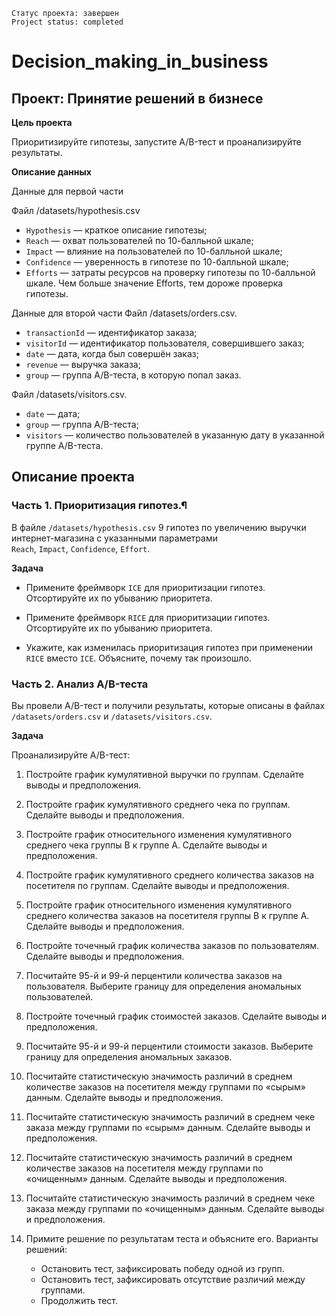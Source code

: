 `Статус проекта: завершен`   
`Project status: completed`

# Decision_making_in_business

## Проект: Принятие решений в бизнесе

**Цель проекта**  

Приоритизируйте гипотезы, запустите A/B-тест и проанализируйте результаты.

**Описание данных**

Данные для первой части

Файл /datasets/hypothesis.csv
* `Hypothesis` — краткое описание гипотезы;
* `Reach` — охват пользователей по 10-балльной шкале;
* `Impact` — влияние на пользователей по 10-балльной шкале;
* `Confidence` — уверенность в гипотезе по 10-балльной шкале;
* `Efforts` — затраты ресурсов на проверку гипотезы по 10-балльной шкале. Чем больше значение Efforts, тем дороже проверка гипотезы.

Данные для второй части
Файл /datasets/orders.csv.

* `transactionId` — идентификатор заказа;
* `visitorId` — идентификатор пользователя, совершившего заказ;
* `date` — дата, когда был совершён заказ;
* `revenue` — выручка заказа;
* `group` — группа A/B-теста, в которую попал заказ.

Файл /datasets/visitors.csv.

* `date` — дата;
* `group` — группа A/B-теста;
* `visitors` — количество пользователей в указанную дату в указанной группе A/B-теста.

## Описание проекта

### Часть 1. Приоритизация гипотез.¶

В файле `/datasets/hypothesis.csv` 9 гипотез по увеличению выручки интернет-магазина с указанными параметрами  
`Reach`, `Impact`, `Confidence`, `Effort`.


**Задача**

* Примените фреймворк `ICE` для приоритизации гипотез. Отсортируйте их по убыванию приоритета.

* Примените фреймворк `RICE` для приоритизации гипотез. Отсортируйте их по убыванию приоритета.

* Укажите, как изменилась приоритизация гипотез при применении `RICE` вместо `ICE`. Объясните, почему так произошло.

### Часть 2. Анализ A/B-теста

Вы провели A/B-тест и получили результаты, которые описаны в файлах `/datasets/orders.csv` и `/datasets/visitors.csv`.

**Задача**

Проанализируйте A/B-тест:  

1. Постройте график кумулятивной выручки по группам. Сделайте выводы и предположения.

2. Постройте график кумулятивного среднего чека по группам. Сделайте выводы и предположения.

3. Постройте график относительного изменения кумулятивного среднего чека группы B к группе A. Сделайте выводы и предположения.

4. Постройте график кумулятивного среднего количества заказов на посетителя по группам. Сделайте выводы и предположения.

5. Постройте график относительного изменения кумулятивного среднего количества заказов на посетителя группы B к группе A. Сделайте выводы и предположения.

6. Постройте точечный график количества заказов по пользователям. Сделайте выводы и предположения.

7. Посчитайте 95-й и 99-й перцентили количества заказов на пользователя. Выберите границу для определения аномальных пользователей.

8. Постройте точечный график стоимостей заказов. Сделайте выводы и предположения.

9. Посчитайте 95-й и 99-й перцентили стоимости заказов. Выберите границу для определения аномальных заказов.

10. Посчитайте статистическую значимость различий в среднем количестве заказов на посетителя между группами по «сырым» данным. Сделайте выводы и предположения.

11. Посчитайте статистическую значимость различий в среднем чеке заказа между группами по «сырым» данным. Сделайте выводы и предположения.

12. Посчитайте статистическую значимость различий в среднем количестве заказов на посетителя между группами по «очищенным» данным. Сделайте выводы и предположения.

13. Посчитайте статистическую значимость различий в среднем чеке заказа между группами по «очищенным» данным. Сделайте выводы и предположения.

14. Примите решение по результатам теста и объясните его. Варианты решений:
    - Остановить тест, зафиксировать победу одной из групп.
    - Остановить тест, зафиксировать отсутствие различий между группами.
    - Продолжить тест.
